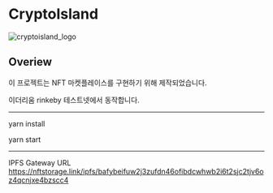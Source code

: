 # CryptoIsland
![cryptoisland_logo](https://user-images.githubusercontent.com/40536266/126930497-4f92d5f1-4d4e-44e0-97bd-3db3472da507.jpeg)


Overiew
----
이 프로젝트는 NFT 마켓플레이스를 구현하기 위해 제작되었습니다.

이더리움 rinkeby 테스트넷에서 동작합니다.

----
yarn install

yarn start

----
IPFS Gateway URL
https://nftstorage.link/ipfs/bafybeifuw2j3zufdn46ofibdcwhwb2i6t2sjc2tjv6oz4qcnjxe4bzscc4

<!-- Website
----
[cryptoisland.art](http://cryptoisland.art)
 -->
